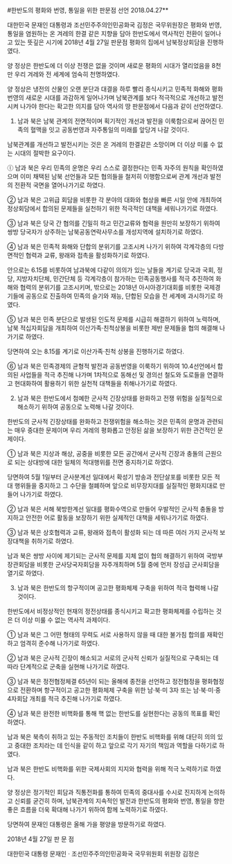 #한반도의 평화와 번영, 통일을 위한 판문점 선언
2018.04.27**

대한민국 문재인 대통령과 조선민주주의인민공화국 김정은 국무위원장은 평화와 번영, 통일을 염원하는 온 겨레의 한결 같은 지향을 담아 한반도에서 역사적인 전환이 일어나고 있는 뜻깊은 시기에 2018년 4월 27일 판문점 평화의 집에서 남북정상회담을 진행하였다.

양 정상은 한반도에 더 이상 전쟁은 없을 것이며 새로운 평화의 시대가 열리었음을 8천만 우리 겨레와 전 세계에 엄숙히 천명하였다.

양 정상은 냉전의 산물인 오랜 분단과 대결을 하루 빨리 종식시키고 민족적 화해와 평화번영의 새로운 시대를 과감하게 일어나가며 남북관계를 보다 적극적으로 개선하고 발전시켜 나가야 한다는 확고한 의지를 담아 역사의 땅 판문점에서 다음과 같이 선언하였다.

1. 남과 북은 남북 관계의 전면적이며 획기적인 개선과 발전을 이룩함으로써 끊어진 민족의 혈맥을 잇고 공동번영과 자주통일의 미래를 앞당겨 나갈 것이다.

남북관계를 개선하고 발전시키는 것은 온 겨레의 한결같은 소망이며 더 이상 미룰 수 없는 시대의 절박한 요구이다.

ⓛ 남과 북은 우리 민족의 운명은 우리 스스로 결정한다는 민족 자주의 원칙을 확인하였으며 이미 채택된 남북 선언들과 모든 협의들을 철저히 이행함으로써 관계 개선과 발전의 전환적 국면을 열어나가기로 하였다.

② 남과 북은 고위급 회담을 비롯한 각 분야의 대화와 협상을 빠른 시일 안에 개최하여 정상회담에서 합의된 문제들을 실천하기 위한 적극적인 대책을 세워나가기로 하였다.

③ 남과 북은 당국 간 협의를 긴밀히 하고 민간교류와 협력을 원만히 보장하기 위하여 쌍방 당국자가 상주하는 남북공동연락사무소를 개성지역에 설치하기로 하였다.

④ 남과 북은 민족적 화해와 단합의 분위기를 고조시켜 나가기 위하여 각계각층의 다방면적인 협력과 교류, 왕래와 접촉을 활성화하기로 하였다.

안으로는 6.15를 비롯하여 남과북에 다같이 의의가 있는 날들을 계기로 당국과 국회, 정당, 지방자치단체, 민간단체 등 각계각층이 참가하는 민족공동행사를 적극 추진하여 화해와 협력의 분위기를 고조시키며, 밖으로는 2018년 아시아경기대회를 비롯한 국제경기들에 공동으로 진출하여 민족의 슬기와 재능, 단합된 모습을 전 세계에 과시하기로 하였다.

⑤ 남과 북은 민족 분단으로 발생된 인도적 문제를 시급히 해결하기 위하여 노력하며, 남북 적십자회담을 개최하여 이산가족·친척상봉을 비롯한 제반 문제들을 협의 해결해 나가기로 하였다.

당면하여 오는 8.15를 계기로 이산가족·친척 상봉을 진행하기로 하였다.

⑥ 남과 북은 민족경제의 균형적 발전과 공동번영을 이룩하기 위하여 10.4선언에서 합의된 사업들을 적극 추진해 나가며 1차적으로 동해선 및 경의선 철도와 도로들을 연결하고 현대화하여 활용하기 위한 실천적 대책들을 취해나가기로 하였다.

2. 남과 북은 한반도에서 첨예한 군사적 긴장상태를 완화하고 전쟁 위험을 실질적으로 해소하기 위하여 공동으로 노력해 나갈 것이다.

한반도의 군사적 긴장상태를 완화하고 전쟁위험을 해소하는 것은 민족의 운명과 관련되는 매우 중대한 문제이며 우리 겨레의 평화롭고 안정된 삶을 보장하기 위한 관건적인 문제이다.

① 남과 북은 지상과 해상, 공중을 비롯한 모든 공간에서 군사적 긴장과 충돌의 근원으로 되는 상대방에 대한 일체의 적대행위를 전면 중지하기로 하였다.

당면하여 5월 1일부터 군사분계선 일대에서 확성기 방송과 전단살포를 비롯한 모든 적대 행위들을 중지하고 그 수단을 철폐하며 앞으로 비무장지대를 실질적인 평화지대로 만들어 나가기로 하였다.

② 남과 북은 서해 북방한계선 일대를 평화수역으로 만들어 우발적인 군사적 충돌을 방지하고 안전한 어로 활동을 보장하기 위한 실제적인 대책을 세워나가기로 하였다.

③ 남과 북은 상호협력과 교류, 왕래와 접촉이 활성화 되는 데 따른 여러 가지 군사적 보장대책을 취하기로 하였다.

남과 북은 쌍방 사이에 제기되는 군사적 문제를 지체 없이 협의 해결하기 위하여 국방부장관회담을 비롯한 군사당국자회담을 자주개최하며 5월 중에 먼저 장성급 군사회담을 열기로 하였다.

3. 남과 북은 한반도의 항구적이며 공고한 평화체제 구축을 위하여 적극 협력해 나갈 것이다.

한반도에서 비정상적인 현재의 정전상태를 종식시키고 확고한 평화체제를 수립하는 것은 더 이상 미룰 수 없는 역사적 과제이다.

① 남과 북은 그 어떤 형태의 무력도 서로 사용하지 않을 때 대한 불가침 합의를 재확인하고 엄격히 준수해 나가기로 하였다.

② 남과 북은 군사적 긴장이 해소되고 서로의 군사적 신뢰가 실질적으로 구축되는 데 따라 단계적으로 군축을 실현해 나가기로 하였다.

③ 남과 북은 정전협정체결 65년이 되는 올해에 종전을 선언하고 정전협정을 평화협정으로 전환하며 항구적이고 공고한 평화체제 구축을 위한 남·북·미 3자 또는 남·북·미·중 4자회담 개최를 적극 추진해 나가기로 하였다.

④ 남과 북은 완전한 비핵화를 통해 핵 없는 한반도를 실현한다는 공동의 목표를 확인하였다.

남과 북은 북측이 취하고 있는 주동적인 조치들이 한반도 비핵화를 위해 대단히 의의 있고 중대한 조치라는 데 인식을 같이 하고 앞으로 각기 자기의 책임과 역할을 다하기로 하였다.

남과 북은 한반도 비핵화를 위한 국제사회의 지지와 협력을 위해 적극 노력하기로 하였다.

양 정상은 정기적인 회담과 직통전화를 통하여 민족의 중대사를 수시로 진지하게 논의하고 신뢰를 굳건히 하며, 남북관계의 지속적인 발전과 한반도의 평화와 번영, 통일을 향한 좋은 흐름을 더욱 확대해 나가기 위하여 함께 노력하기로 하였다.

당면하여 문재인 대통령은 올해 가을 평양을 방문하기로 하였다.

2018년 4월 27일
판 문 점

대한민국 대통령 문재인 · 조선민주주의인민공화국 국무위원회 위원장 김정은 
